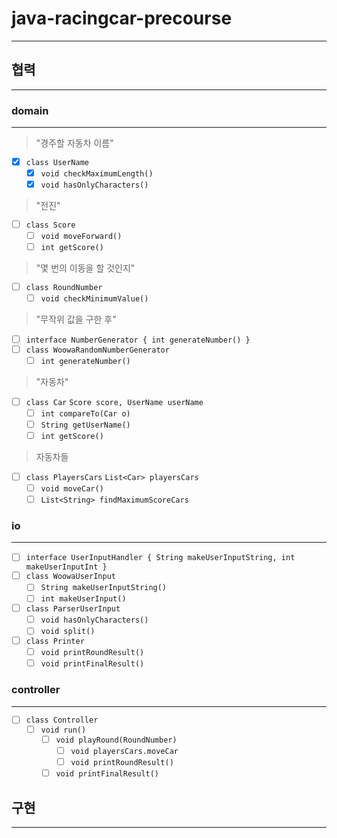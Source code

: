 # java-racingcar-precourse
___

## 협력
___

### domain
___

> "경주할 자동차 이름"

- [x] `class UserName`
    - [x] `void checkMaximumLength()`
    - [x] `void hasOnlyCharacters()`

> "전진"

- [ ] `class Score`
    - [ ] `void moveForward()`
    - [ ] `int getScore()`

> "몇 번의 이동을 할 것인지"

- [ ] `class RoundNumber`
    - [ ] `void checkMinimumValue()`

> "무작위 값을 구한 후"

- [ ] `interface NumberGenerator { int generateNumber() }`
- [ ] `class WoowaRandomNumberGenerator`
    - [ ] `int generateNumber()`

> "자동차"

- [ ] `class Car`
  `Score score, UserName userName`
    - [ ] `int compareTo(Car o)`
    - [ ] `String getUserName()`
    - [ ] `int getScore()`

> 자동차들

- [ ] `class PlayersCars`
  `List<Car> playersCars`
    - [ ] `void moveCar()`
    - [ ] `List<String> findMaximumScoreCars`

### io
___

- [ ] `interface UserInputHandler { String makeUserInputString, int makeUserInputInt }`
- [ ] `class WoowaUserInput`
    - [ ] `String makeUserInputString()`
    - [ ] `int makeUserInput()`

- [ ] `class ParserUserInput`
    - [ ] `void hasOnlyCharacters()`
    - [ ] `void split()`

- [ ] `class Printer`
    - [ ] `void printRoundResult()`
    - [ ] `void printFinalResult()`

### controller
___

- [ ] `class Controller`
    - [ ] `void run()`
        - [ ] `void playRound(RoundNumber)`
            - [ ] `void playersCars.moveCar`
            - [ ] `void printRoundResult()`
        - [ ] `void printFinalResult()`

## 구현

___